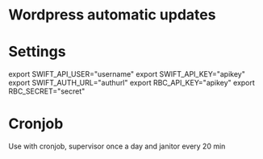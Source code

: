 # Wordpress automatic updates

# Settings
export SWIFT_API_USER="username"
export SWIFT_API_KEY="apikey"
export SWIFT_AUTH_URL="authurl"
export RBC_API_KEY="apikey"
export RBC_SECRET="secret"


# Cronjob
Use with cronjob, supervisor once a day and janitor every 20 min
